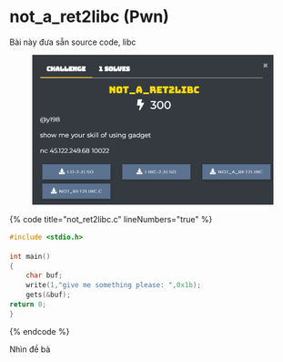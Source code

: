 # not\_a\_ret2libc (Pwn)

Bài này đưa sẵn source code, libc

<figure><img src="../../.gitbook/assets/image (4).png" alt=""><figcaption></figcaption></figure>

{% code title="not_ret2libc.c" lineNumbers="true" %}
```c
#include <stdio.h>

int main()
{
    char buf;
    write(1,"give me something please: ",0x1b);
    gets(&buf);
return 0;
}
```
{% endcode %}

Nhìn đề bà

